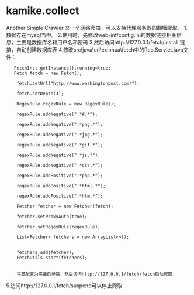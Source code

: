 # kamike.collect
Another Simple Crawler
又一个网络爬虫，可以支持代理服务器的翻墙爬取。
1.数据存在mysql当中。
2.使用时，先修改web-inf/config.ini的数据链接相关信息，主要是数据库名和用户名和密码
3.然后访问http://127.0.0.1/fetch/install 链接，自动创建数据库表
4.修改src\java\cn\exinhua\fetch中的RestServlet.java文件：

       FetchInst.getInstance().running=true;
       Fetch fetch = new Fetch();
       
        fetch.setUrl("http://www.washingtonpost.com/");
        
        fetch.setDepth(3);
        
        RegexRule regexRule = new RegexRule();
        
        regexRule.addNegative(".*#.*");
        
        regexRule.addNegative(".*png.*");
        
        regexRule.addNegative(".*jpg.*");
        
        regexRule.addNegative(".*gif.*");
        
        regexRule.addNegative(".*js.*");
        
        regexRule.addNegative(".*css.*");
        
        regexRule.addPositive(".*php.*");
        
        regexRule.addPositive(".*html.*");
        
        regexRule.addPositive(".*htm.*");
        
        Fetcher fetcher = new Fetcher(fetch);
        
        fetcher.setProxyAuth(true);
        
        fetcher.setRegexRule(regexRule);
        
        List<Fetcher> fetchers = new ArrayList<>();

        
        fetchers.add(fetcher);
        FetchUtils.start(fetchers);
        
        
        将其配置为需要的参数，然后访问http://127.0.0.1/fetch/fetch启动爬取
5.访问http://127.0.0.1/fetch/suspend可以停止爬取
